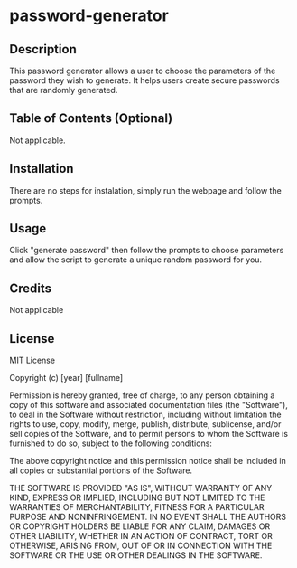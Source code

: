 # password-generator
## Description
This password generator allows a user to choose the parameters of the password they wish to generate. It helps users create secure passwords that are randomly generated.
## Table of Contents (Optional)
Not applicable.
## Installation
There are no steps for instalation, simply run the webpage and follow the prompts. 
## Usage
Click "generate password" then follow the prompts to choose parameters and allow the script to generate a unique random password for you. 
## Credits
Not applicable
## License
MIT License

Copyright (c) [year] [fullname]

Permission is hereby granted, free of charge, to any person obtaining a copy
of this software and associated documentation files (the "Software"), to deal
in the Software without restriction, including without limitation the rights
to use, copy, modify, merge, publish, distribute, sublicense, and/or sell
copies of the Software, and to permit persons to whom the Software is
furnished to do so, subject to the following conditions:

The above copyright notice and this permission notice shall be included in all
copies or substantial portions of the Software.

THE SOFTWARE IS PROVIDED "AS IS", WITHOUT WARRANTY OF ANY KIND, EXPRESS OR
IMPLIED, INCLUDING BUT NOT LIMITED TO THE WARRANTIES OF MERCHANTABILITY,
FITNESS FOR A PARTICULAR PURPOSE AND NONINFRINGEMENT. IN NO EVENT SHALL THE
AUTHORS OR COPYRIGHT HOLDERS BE LIABLE FOR ANY CLAIM, DAMAGES OR OTHER
LIABILITY, WHETHER IN AN ACTION OF CONTRACT, TORT OR OTHERWISE, ARISING FROM,
OUT OF OR IN CONNECTION WITH THE SOFTWARE OR THE USE OR OTHER DEALINGS IN THE
SOFTWARE.
